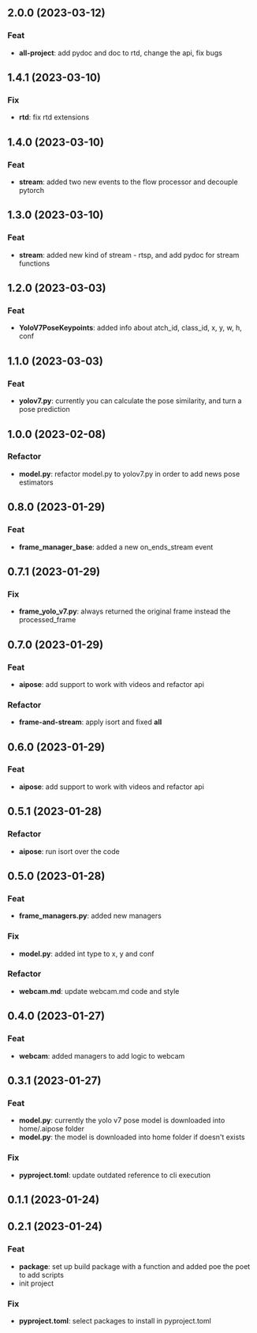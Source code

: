 ## 2.0.0 (2023-03-12)

### Feat

- **all-project**: add pydoc and doc to rtd, change the api, fix bugs

## 1.4.1 (2023-03-10)

### Fix

- **rtd**: fix rtd extensions

## 1.4.0 (2023-03-10)

### Feat

- **stream**: added two new events to the flow processor and decouple pytorch

## 1.3.0 (2023-03-10)

### Feat

- **stream**: added new kind of stream - rtsp, and add pydoc for stream functions

## 1.2.0 (2023-03-03)

### Feat

- **YoloV7PoseKeypoints**: added info about atch_id, class_id, x, y, w, h, conf

## 1.1.0 (2023-03-03)

### Feat

- **yolov7.py**: currently you can calculate the pose similarity, and turn a pose prediction

## 1.0.0 (2023-02-08)

### Refactor

- **model.py**: refactor model.py to yolov7.py in order to add news pose estimators

## 0.8.0 (2023-01-29)

### Feat

- **frame_manager_base**: added a new on_ends_stream event

## 0.7.1 (2023-01-29)

### Fix

- **frame_yolo_v7.py**: always returned the original frame instead the processed_frame

## 0.7.0 (2023-01-29)

### Feat

- **aipose**: add support to work with videos and refactor api

### Refactor

- **frame-and-stream**: apply isort and fixed __all__

## 0.6.0 (2023-01-29)

### Feat

- **aipose**: add support to work with videos and refactor api

## 0.5.1 (2023-01-28)

### Refactor

- **aipose**: run isort over the code

## 0.5.0 (2023-01-28)

### Feat

- **frame_managers.py**: added new managers

### Fix

- **model.py**: added int type to x, y and conf

### Refactor

- **webcam.md**: update webcam.md code and style

## 0.4.0 (2023-01-27)

### Feat

- **webcam**: added managers to add logic to webcam

## 0.3.1 (2023-01-27)

### Feat

- **model.py**: currently the yolo v7 pose model is downloaded into home/.aipose folder
- **model.py**: the model is downloaded into home folder if doesn't exists

### Fix

- **pyproject.toml**: update outdated reference to cli execution

## 0.1.1 (2023-01-24)

## 0.2.1 (2023-01-24)

### Feat

- **package**: set up build package with a function and added poe the poet to add scripts
- init project

### Fix

- **pyproject.toml**: select packages to install in pyproject.toml
